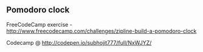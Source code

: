 Pomodoro clock
--------------
FreeCodeCamp exercise - http://www.freecodecamp.com/challenges/zipline-build-a-pomodoro-clock

Codecamp @ http://codepen.io/subhojit777/full/NxWJYZ/
